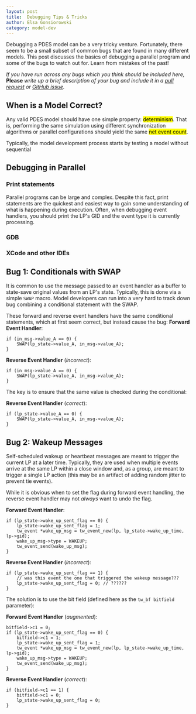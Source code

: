 ```yaml
---
layout: post
title:  Debugging Tips & Tricks
author: Elsa Gonsiorowski
category: model-dev
---
```


Debugging a PDES model can be a very tricky venture.
Fortunately, there seem to be a small subset of common bugs that are found in many different models.
This post discusses the basics of debugging a parallel program and some of the bugs to watch out for.
Learn from mistakes of the past!

*If you have run across any bugs which you think should be included here,* **Please** *write up a brief description of your bug and include it in a [pull request]() or [GitHub issue]().*

## When is a Model Correct?

Any valid PDES model should have one simple property: <mark>determinism</mark>.
That is, performing the same simulation using different synchronization algorithms or parallel configurations should yield the same <mark>net event count</mark>.

Typically, the model development process starts by testing a model without  sequential

## Debugging in Parallel

### Print statements

Parallel programs can be large and complex.
Despite this fact, print statements are the quickest and easiest way to gain some understanding of what is happening during execution.
Often, when debugging event handlers, you should print the LP's GID and the event type it is currently processing.

### GDB

### XCode and other IDEs


## Bug 1: Conditionals with SWAP

It is common to use the message passed to an event handler as a buffer to state-save original values from an LP's state.
Typically, this is done via a simple `SWAP` macro.
Model developers can run into a very hard to track down bug combining a conditional statement with the SWAP.

These forward and reverse event handlers have the same conditional statements, which at first seem correct, but instead cause the bug:
**Forward Event Handler**:

```
if (in_msg->value_A == 0) {
	SWAP(lp_state->value_A, in_msg->value_A);
}
```

**Reverse Event Handler** (*incorrect*):

```
if (in_msg->value_A == 0) {
	SWAP(lp_state->value_A, in_msg->value_A);
}
```

The key is to ensure that the same value is checked during the conditional:

**Reverse Event Handler** (*correct*):

```
if (lp_state->value_A == 0) {
	SWAP(lp_state->value_A, in_msg->value_A);
}
```

## Bug 2: Wakeup Messages

Self-scheduled wakeup or heartbeat messages are meant to trigger the current LP at a later time.
Typically, they are used when multiple events arrive at the same LP within a close window and, as a group, are meant to trigger a single LP action (this may be an artifact of adding random jitter to prevent tie events).

While it is obvious when to set the flag during forward event handling, the reverse event handler may not *always* want to undo the flag.

**Forward Event Handler**:

```
if (lp_state->wake_up_sent_flag == 0) {
	lp_state->wake_up_sent_flag = 1;
	tw_event *wake_up_msg = tw_event_new(lp, lp_state->wake_up_time, lp->gid);
	wake_up_msg->type = WAKEUP;
	tw_event_send(wake_up_msg);
}
```

**Reverse Event Handler** (*incorrect*):

```
if (lp_state->wake_up_sent_flag == 1) {
	// was this event the one that triggered the wakeup message???
	lp_state->wake_up_sent_flag = 0; // ??????
}
```

The solution is to use the bit field (defined here as the `tw_bf bitfield` parameter):

**Forward Event Handler** (*augmented*):

```
bitfield->c1 = 0;
if (lp_state->wake_up_sent_flag == 0) {
	bitfield->c1 = 1;
	lp_state->wake_up_sent_flag = 1;
	tw_event *wake_up_msg = tw_event_new(lp, lp_state->wake_up_time, lp->gid);
	wake_up_msg->type = WAKEUP;
	tw_event_send(wake_up_msg);
}
```

**Reverse Event Handler** (*correct*):

```
if (bitfield->c1 == 1) {
	bitfield->c1 = 0;
	lp_state->wake_up_sent_flag = 0;
}
```
